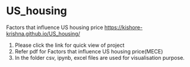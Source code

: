 # US_housing
Factors that influence US housing price  https://kishore-krishna.github.io/US_housing/
1. Please click the link for quick view of project 
2. Refer pdf for Factors that influence US housing price(MECE)
3. In the folder csv, ipynb, excel files are used for visualisation purpose.
